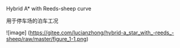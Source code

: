 Hybrid A* with Reeds-sheep curve
 

用于停车场的泊车工况

![image] (https://gitee.com/lucianzhong/hybrid-a_star_with_-reeds_-sheep/raw/master/figure_1-1.png)